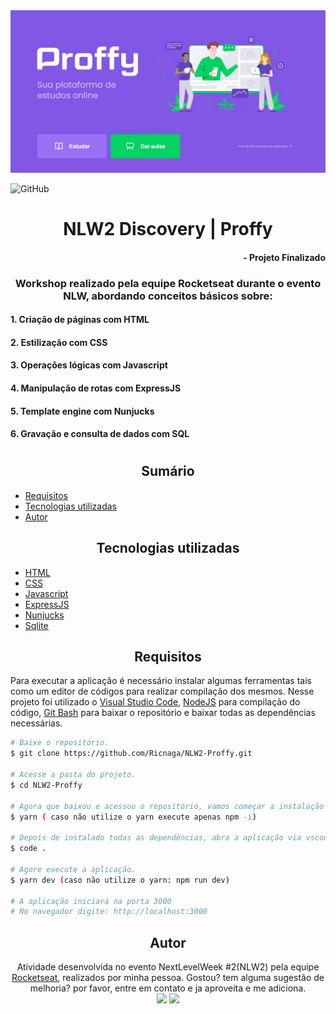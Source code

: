 <img src="img1.jpg" alt="Capa"/>

![GitHub](https://img.shields.io/github/license/Ricnaga/NLW2-Proffy)

# <div align="center"> NLW2 Discovery | Proffy </div>
#### <div align="right">- Projeto Finalizado <div>

### <div align="center"> Workshop realizado pela equipe Rocketseat durante o evento NLW, abordando conceitos básicos sobre: </div>

#### 1. Criação de páginas com HTML
#### 2. Estilização com CSS
#### 3. Operações lógicas com Javascript
#### 4. Manipulação de rotas com ExpressJS
#### 5. Template engine com Nunjucks
#### 6. Gravação e consulta de dados com SQL

#

## <div align="center"> Sumário </div>
<!--ts-->
   - [Requisitos](#<div-align="center">Requisitos</div>)
   - [Tecnologias utilizadas](#<div-align="center">Tecnologias-utilizadas</div>)
   - [Autor](#<div-align="center">Autor</div>)
<!--te-->

##  <div align="center">Tecnologias utilizadas</div>
- [HTML](https://www.w3.org/HTML)
- [CSS](https://www.w3.org/Style/CSS/)
- [Javascript](https://developer.mozilla.org/pt-BR/docs/Web/JavaScript)
- [ExpressJS](https://expressjs.com/pt-br/starter/installing.html)
- [Nunjucks](https://mozilla.github.io/nunjucks/)
- [Sqlite](https://www.nodenpm.com/sqlite-async/package.html)

## <div align="center">Requisitos</div>
Para executar a aplicação é necessário instalar algumas ferramentas tais como um editor de códigos para realizar compilação dos mesmos. Nesse projeto foi utilizado o [Visual Studio Code](https://code.visualstudio.com/), [NodeJS](https://nodejs.org/en/) para compilação do código, [Git Bash](https://gitforwindows.org/) para baixar o repositório e baixar todas as dependências necessárias. 

```bash
# Baixe o repositório.
$ git clone https://github.com/Ricnaga/NLW2-Proffy.git

# Acesse a pasta do projeto.
$ cd NLW2-Proffy

# Agora que baixou e acessou o repositório, vamos começar a instalação das dependências.
$ yarn ( caso não utilize o yarn execute apenas npm -i)

# Depois de instalado todas as dependências, abra a aplicação via vscode
$ code .

# Agore execute a aplicação.
$ yarn dev (caso não utilize o yarn: npm run dev)

# A aplicação iniciará na porta 3000 
# No navegador digite: http://localhost:3000
```




## <div align="center">Autor</div>
<div align="center">Atividade desenvolvida no evento NextLevelWeek #2(NLW2) pela equipe <a href="https://rocketseat.com.br/">Rocketseat</a>, realizados por minha pessoa.
Gostou? tem alguma sugestão de melhoria? por favor, entre em contato e ja aproveita e me adiciona.<br>
<a href="https://www.linkedin.com/in/ricardo-nagatomy-56553254"><img src="https://img.shields.io/badge/-RicardoNaga-blue?style=flat-square&logo=Linkedin&logoColor=white"></a>
<a href="https://app.rocketseat.com.br/me/ricardo-nagatomy-08130"><img src="https://img.shields.io/badge/-Rocketseat-000?style=flat-square&logo=&logoColor=white"></a>
</div>
